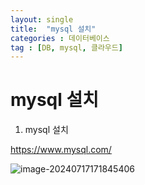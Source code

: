 ```yaml
---
layout: single
title:  "mysql 설치"
categories : 데이터베이스
tag : [DB, mysql, 클라우드]
---
```


#  mysql 설치

1. mysql 설치

https://www.mysql.com/

![image-20240717171845406]({{site.url}}\image-20240717171845406.png)
